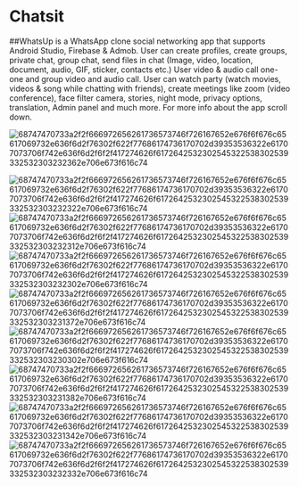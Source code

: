 # Chatsit


##WhatsUp is a WhatsApp clone social networking app that supports Android Studio, Firebase & Admob. User can create profiles, create groups, private chat, group chat, send files in chat (Image, video, location, document, audio, GIF, sticker, contacts etc.) User video & audio call one-one and group video and audio call. User can watch party (watch movies, videos & song while chatting with friends), create meetings like zoom (video conference), face filter camera, stories, night mode, privacy options, translation, Admin panel and much more. For more info about the app scroll down.


![68747470733a2f2f666972656261736573746f726167652e676f6f676c65617069732e636f6d2f76302f622f77686174736170702d39353536322e61707073706f742e636f6d2f6f2f417274626f6172642532302545322538302539332532303232362e706e673f616c74](https://user-images.githubusercontent.com/87336351/229302966-b1ae9901-79a9-4105-8bfe-70f10434e4e4.png)


![68747470733a2f2f666972656261736573746f726167652e676f6f676c65617069732e636f6d2f76302f622f77686174736170702d39353536322e61707073706f742e636f6d2f6f2f417274626f6172642532302545322538302539332532303232322e706e673f616c74](https://user-images.githubusercontent.com/87336351/229302981-39d26f33-fa44-42e2-924e-bd925eb9424d.png)
![68747470733a2f2f666972656261736573746f726167652e676f6f676c65617069732e636f6d2f76302f622f77686174736170702d39353536322e61707073706f742e636f6d2f6f2f417274626f6172642532302545322538302539332532303232312e706e673f616c74](https://user-images.githubusercontent.com/87336351/229302986-03c9d293-6b03-495b-98e3-518fa460d31c.png)
![68747470733a2f2f666972656261736573746f726167652e676f6f676c65617069732e636f6d2f76302f622f77686174736170702d39353536322e61707073706f742e636f6d2f6f2f417274626f6172642532302545322538302539332532303232302e706e673f616c74](https://user-images.githubusercontent.com/87336351/229302988-191e42e6-eb20-46f3-9e39-53b6efd0d908.png)
![68747470733a2f2f666972656261736573746f726167652e676f6f676c65617069732e636f6d2f76302f622f77686174736170702d39353536322e61707073706f742e636f6d2f6f2f417274626f6172642532302545322538302539332532303231372e706e673f616c74](https://user-images.githubusercontent.com/87336351/229302990-ef59d792-f3a9-4163-a32f-fda9e41ea535.png)
![68747470733a2f2f666972656261736573746f726167652e676f6f676c65617069732e636f6d2f76302f622f77686174736170702d39353536322e61707073706f742e636f6d2f6f2f417274626f6172642532302545322538302539332532303230302e706e673f616c74](https://user-images.githubusercontent.com/87336351/229302992-d4304920-2888-4cb9-8a1b-450c18a659e3.png)
![68747470733a2f2f666972656261736573746f726167652e676f6f676c65617069732e636f6d2f76302f622f77686174736170702d39353536322e61707073706f742e636f6d2f6f2f417274626f6172642532302545322538302539332532303231382e706e673f616c74](https://user-images.githubusercontent.com/87336351/229302994-8e7378cd-909a-4c01-84a4-5ab8f384e36a.png)
![68747470733a2f2f666972656261736573746f726167652e676f6f676c65617069732e636f6d2f76302f622f77686174736170702d39353536322e61707073706f742e636f6d2f6f2f417274626f6172642532302545322538302539332532303231342e706e673f616c74](https://user-images.githubusercontent.com/87336351/229302995-a212ba1a-fa7b-4a50-a10f-283e0b9ef1d2.png)
![68747470733a2f2f666972656261736573746f726167652e676f6f676c65617069732e636f6d2f76302f622f77686174736170702d39353536322e61707073706f742e636f6d2f6f2f417274626f6172642532302545322538302539332532303232332e706e673f616c74](https://user-images.githubusercontent.com/87336351/229302998-0133dbd3-aaab-443c-8400-86cd90c7c029.png)
